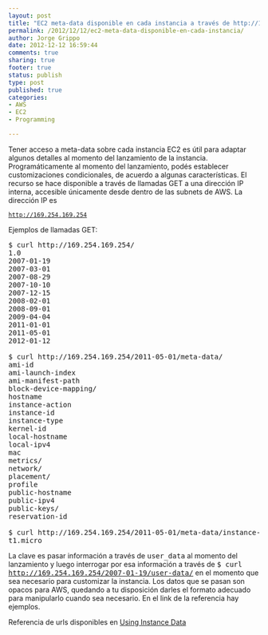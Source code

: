 ```yaml
--- 
layout: post
title: "EC2 meta-data disponible en cada instancia a través de http://169.254.169.254"
permalink: /2012/12/12/ec2-meta-data-disponible-en-cada-instancia/
author: Jorge Grippo
date: 2012-12-12 16:59:44
comments: true
sharing: true
footer: true
status: publish
type: post
published: true
categories: 
- AWS
- EC2
- Programming

---
```

<!-- 426 -->
Tener acceso a meta-data sobre cada instancia EC2 es útil para adaptar algunos detalles al momento del lanzamiento de la instancia. Programáticamente al momento del lanzamiento, podés establecer customizaciones condicionales, de acuerdo a algunas características. El recurso se hace disponible a través de llamadas GET a una dirección IP interna, accesible únicamente desde dentro de las subnets de AWS. La dirección IP es

<code>http://169.254.169.254</code>

Ejemplos de llamadas GET:
<pre>$ curl http://169.254.169.254/
1.0
2007-01-19
2007-03-01
2007-08-29
2007-10-10
2007-12-15
2008-02-01
2008-09-01
2009-04-04
2011-01-01
2011-05-01
2012-01-12

$ curl http://169.254.169.254/2011-05-01/meta-data/
ami-id
ami-launch-index
ami-manifest-path
block-device-mapping/
hostname
instance-action
instance-id
instance-type
kernel-id
local-hostname
local-ipv4
mac
metrics/
network/
placement/
profile
public-hostname
public-ipv4
public-keys/
reservation-id

$ curl http://169.254.169.254/2011-05-01/meta-data/instance-type/
t1.micro
</pre>

La clave es pasar informaci&oacute;n a través de <tt>user_data</tt> al momento del lanzamiento y luego interrogar por esa información a través de <tt>$ curl http://169.254.169.254/2007-01-19/user-data/</tt> en el momento que sea necesario para customizar la instancia. Los datos que se pasan son opacos para AWS, quedando a tu disposici&oacute;n darles el formato adecuado para manipularlo cuando sea necesario. En el link de la referencia hay ejemplos.


Referencia de urls disponibles en <a href="http://docs.amazonwebservices.com/AmazonEC2/dg/2007-01-19/AESDG-chapter-instancedata.html">Using Instance Data</a>

